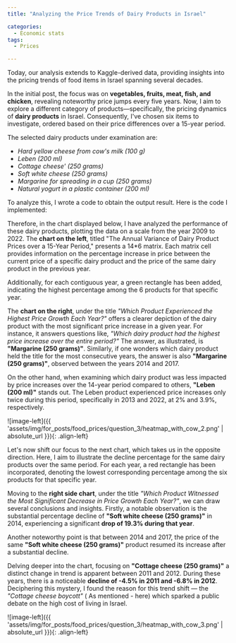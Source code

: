 ```yaml
---
title: "Analyzing the Price Trends of Dairy Products in Israel"

categories:
  - Economic stats 
tags:
  - Prices

---
```




Today, our analysis extends to Kaggle-derived data, providing insights into the pricing trends of food items in Israel spanning several decades.

In the initial post, the focus was on **vegetables, fruits, meat, fish, and chicken**, revealing noteworthy price jumps every five years. Now, I aim to explore a different category of products—specifically, the pricing dynamics of **dairy products** in Israel. Consequently, I've chosen six items to investigate, ordered based on their price differences over a 15-year period.

The selected dairy products under examination are: 


* *Hard yellow cheese from cow's milk (100 g)*
* *Leben (200 ml)*
* *Cottage cheese' (250 grams)*
* *Soft white cheese (250 grams)*
* *Margarine for spreading in a cup (250 grams)*
* *Natural yogurt in a plastic container (200 ml)*


To analyze this, I wrote a code to obtain the output result. Here is the code I implemented:

<script src="https://gist.github.com/AnalyticsForPleasure/9b5b96b93e76705a6979dcfed2c3ae2f.js"></script>



Therefore, in the chart displayed below, I have analyzed the performance of these dairy products, plotting the data on a scale from the year 2009 to 2022. The **chart on the left**, titled "The Annual Variance of Dairy Product Prices over a 15-Year Period," presents a 14*6 matrix. Each matrix cell provides information on the percentage increase in price between the current price of a specific dairy product and the price of the same dairy product in the previous year.

Additionally, for each contiguous year, a green rectangle has been added, indicating the highest percentage among the 6 products for that specific year.

The **chart on the right**, under the title *"Which Product Experienced the Highest Price Growth Each Year?"* offers a clearer depiction of the dairy product with the most significant price increase in a given year. For instance, it answers questions like, *"Which dairy product had the highest price increase over the entire period?"* The answer, as illustrated, is **"Margarine (250 grams)"**. Similarly, if one wonders which dairy product held the title for the most consecutive years, the answer is also **"Margarine (250 grams)"**, observed between the years 2014 and 2017.

On the other hand, when examining which dairy product was less impacted by price increases over the 14-year period compared to others, **"Leben (200 ml)"** stands out. The Leben product experienced price increases only twice during this period, specifically in 2013 and 2022, at 2% and 3.9%, respectively.

![image-left]({{ 'assets/img/for_posts/food_prices/question_3/heatmap_with_cow_2.png' | absolute_url }}){: .align-left} 


Let's now shift our focus to the next chart, which takes us in the opposite direction. Here, I aim to illustrate the decline percentage for the same dairy products over the same period. For each year, a red rectangle has been incorporated, denoting the lowest corresponding percentage among the six products for that specific year.

Moving to the **right side chart**, under the title *"Which Product Witnessed the Most Significant Decrease in Price Growth Each Year?"*, we can draw several conclusions and insights. Firstly, a notable observation is the substantial percentage decline of **"Soft white cheese (250 grams)"** in 2014, experiencing a significant **drop of 19.3% during that year**.

Another noteworthy point is that between 2014 and 2017, the price of the same **"Soft white cheese (250 grams)"** product resumed its increase after a substantial decline.

Delving deeper into the chart, focusing on **"Cottage cheese (250 grams)"** a distinct change in trend is apparent between 2011 and 2012. During these years, there is a noticeable **decline of -4.5% in 2011 and -6.8% in 2012**. Deciphering this mystery, I found the reason for this trend shift — the *"Cottage cheese boycott"* ( As mentioned - here) which sparked a public debate on the high cost of living in Israel.

![image-left]({{ 'assets/img/for_posts/food_prices/question_3/heatmap_with_cow_3.png' | absolute_url }}){: .align-left} 